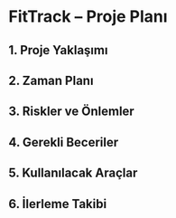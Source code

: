 # FitTrack – Proje Planı

## 1. Proje Yaklaşımı
## 2. Zaman Planı
## 3. Riskler ve Önlemler
## 4. Gerekli Beceriler
## 5. Kullanılacak Araçlar
## 6. İlerleme Takibi